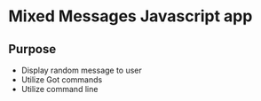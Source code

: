 # Mixed Messages Javascript app

## Purpose

- Display random message to user
- Utilize Got commands
- Utilize command line
